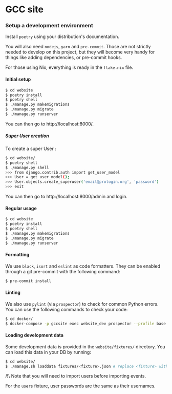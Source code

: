 # GCC site

### Setup a development environment

Install `poetry` using your distribution's documentation.

You will also need `nodejs`, `yarn` and `pre-commit`. Those are not
strictly needed to develop on this project, but they will become very handy for
things like adding dependencies, or pre-commit hooks.

For those using Nix, everything is ready in the `flake.nix` file.

#### Initial setup

```sh
$ cd website
$ poetry install
$ poetry shell
$ ./manage.py makemigrations
$ ./manage.py migrate
$ ./manage.py runserver
```

You can then go to http://localhost:8000/.

##### Super User creation
To create a super User :

```sh
$ cd website/
$ poetry shell
$ ./manage.py shell
>>> from django.contrib.auth import get_user_model
>>> User = get_user_model();
>>> User.objects.create_superuser('email@prologin.org', 'password')
>>> exit
```

You can then go to http://localhost:8000/admin and login.

#### Regular usage

```sh
$ cd website
$ poetry install
$ poetry shell
$ ./manage.py makemigrations
$ ./manage.py migrate
$ ./manage.py runserver
```

#### Formatting

We use `black`, `isort` and `eslint` as code formatters. They can be enabled
through a git pre-commit with the following command:

```sh
$ pre-commit install
```

#### Linting

We also use `pylint` (via `prospector`) to check for common Python errors. You
can use the following commands to check your code:

```sh
$ cd docker/
$ docker-compose -p gccsite exec website_dev prospector --profile base
```

#### Loading development data

Some development data is provided in the `website/fixtures/` directory. You can
load this data in your DB by running:

``` sh
$ cd website/
$ ./manage.sh loaddata fixtures/<fixture>.json # replace <fixture> with the one you want to load
```

/!\ Note that you will need to import users before importing events.

For the `users` fixture, user passwords are the same as their usernames.
